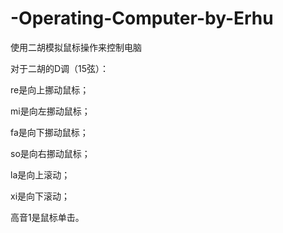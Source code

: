 # -Operating-Computer-by-Erhu
使用二胡模拟鼠标操作来控制电脑

对于二胡的D调（15弦）：

re是向上挪动鼠标；

mi是向左挪动鼠标；

fa是向下挪动鼠标；

so是向右挪动鼠标；

la是向上滚动；

xi是向下滚动；

高音1是鼠标单击。
